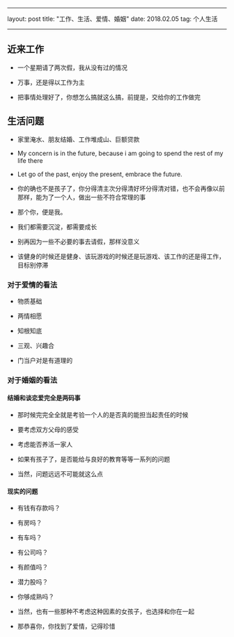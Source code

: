 
---
layout: post
title: "工作、生活、爱情、婚姻"
date: 2018.02.05
tag: 个人生活

--- 

## 近来工作

- 一个星期请了两次假，我从没有过的情况

- 万事，还是得以工作为主

- 把事情处理好了，你想怎么搞就这么搞，前提是，交给你的工作做完


## 生活问题

- 家里淹水、朋友结婚、工作堆成山、巨额贷款

- My concern is in the future, because i am going to spend the rest of my life there

- Let go of the past, enjoy the present, embrace the future.

- 你的确也不是孩子了，你分得清主次分得清好坏分得清对错，也不会再像以前那样，能为了一个人，做出一些不符合常理的事

- 那个你，便是我。

- 我们都需要沉淀，都需要成长

- 别再因为一些不必要的事去请假，那样没意义

- 该健身的时候还是健身、该玩游戏的时候还是玩游戏、该工作的还是得工作，目标别停滞


### 对于爱情的看法

- 物质基础

- 两情相愿

- 知根知底

- 三观、兴趣合

- 门当户对是有道理的


### 对于婚姻的看法

#### 结婚和谈恋爱完全是两码事

- 那时候完完全全就是考验一个人的是否真的能担当起责任的时候
    
- 要考虑双方父母的感受
    
- 考虑能否养活一家人
    
- 如果有孩子了，是否能给与良好的教育等等一系列的问题
    
- 当然，问题远远不可能就这么点

#### 现实的问题
 
- 有钱有存款吗？
    
- 有房吗？
    
- 有车吗？
    
- 有公司吗？
    
- 有颜值吗？

- 潜力股吗？

- 你够成熟吗？

- 当然，也有一些那种不考虑这种因素的女孩子，也选择和你在一起

- 那恭喜你，你找到了爱情，记得珍惜



